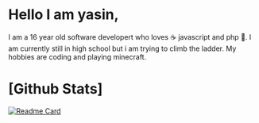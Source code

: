 # Hello I am yasin,
I am a 16 year old software developert who loves ☕ javascript and php 🐘. I am currently still in high school but i am trying to climb the ladder. My hobbies are coding and playing minecraft.

# [Github Stats]
[![Readme Card](https://github-readme-stats.vercel.app/api?username=YasinJS&show_icons=true&theme=dark)](https://github.com/YasinJS)
